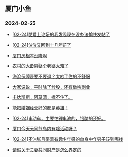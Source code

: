 ## 厦门小鱼 
### 2024-02-25

+ [[02-24]酷爱上论坛的我发现现在没办法愉快发帖了](http://bbs.xmfish.com/read-htm-tid-18150704.html)

+ [[02-24]油价又回到十几年前了](http://bbs.xmfish.com/read-htm-tid-18150656.html)

+ [厦门房根本没降啊](http://bbs.xmfish.com/read-htm-tid-18150644.html)

+ [农村的大龄男娶个老婆太难了](http://bbs.xmfish.com/read-htm-tid-18150784.html)

+ [海沧保障房要不要退？太吵了住的不舒服](http://bbs.xmfish.com/read-htm-tid-18150845.html)

+ [大家说说，平时除了炒股，还有做啥副业](http://bbs.xmfish.com/read-htm-tid-18150723.html)

+ [卡达凯斯，阿莫湾，撑不住了。](http://bbs.xmfish.com/read-htm-tid-18150851.html)

+ [能把婚姻经营好的都是英雄！](http://bbs.xmfish.com/read-htm-tid-18150782.html)

+ [[02-24]电动车，主要怕锂电池的，铅酸的还好。](http://bbs.xmfish.com/read-htm-tid-18150752.html)

+ [厦门今天元宵节岛内有啥活动呀？](http://bbs.xmfish.com/read-htm-tid-18150701.html)

+ [[02-24]不油腻且带着有趣少年感的单身中年男子该到哪找](http://bbs.xmfish.com/read-htm-tid-18150716.html)

+ [请假关于夫妻共同财产是怎么界定的](http://bbs.xmfish.com/read-htm-tid-18150707.html)

